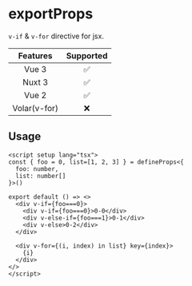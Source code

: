 # exportProps

<StabilityLevel level="experimental" />

`v-if` & `v-for` directive for jsx.

|   Features   |     Supported      |
| :----------: | :----------------: |
|    Vue 3     | :white_check_mark: |
|    Nuxt 3    | :white_check_mark: |
|    Vue 2     | :white_check_mark: |
| Volar(v-for) |        :x:         |

## Usage

```vue
<script setup lang="tsx">
const { foo = 0, list=[1, 2, 3] } = defineProps<{
  foo: number,
  list: number[]
}>()

export default () => <>
  <div v-if={foo===0}>
    <div v-if={foo===0}>0-0</div>
    <div v-else-if={foo===1}>0-1</div>
    <div v-else>0-2</div>
  </div>

  <div v-for={(i, index) in list} key={index}>
    {i}
  </div>
</>
</script>
```
